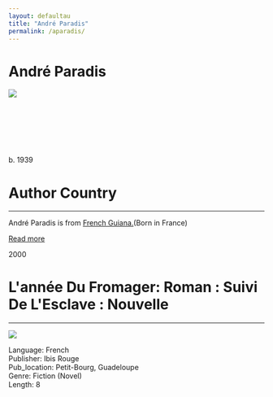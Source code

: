 ```yaml
---
layout: defaultau
title: "André Paradis"
permalink: /aparadis/
---
```

<!-- partial:index.partial.html -->
<div class="content">
    <h1>André Paradis</h1>
    <div class="quote">
        <div><img src="https://ile-en-ile.org/wp-content/uploads/2007/07/paradis.jpg" class="logo"></div>
    </div>
    <div class="timeline">
        <div style="padding-bottom:100px;"></div>
        <div class="block">
            <div class="date right"><p class="right">b. 1939</p></div>
            <div class="dot"></div>
            <div class="left first">
            <div class="author_country">
                <h1>Author Country</h1><hr>
          <div class="aclocation">  <p>André Paradis is from <a href="{{ site.baseurl }}/28">French Guiana.</a>(Born in France)</p> </div>
              <div class="acreadmore">  <a href="https://fr.wikipedia.org/wiki/André_Paradis_(écrivain)" target="_blank">Read more</a> </div>
            </div>
            </div>
        </div>
        <div class="block">
            <div class="date left"><p class="left">2000</p></div>
            <div class="dot"></div>
            <div class="right hide">
                <h1>L'année Du Fromager: Roman : Suivi De L'Esclave : Nouvelle</h1><hr>
                <p><img src="https://m.media-amazon.com/images/I/51RNAG5P5FL._SX294_BO1,204,203,200_.jpg"></p>
                <p>
                Language: French<br/>
                Publisher: Ibis Rouge<br/>
                Pub_location: Petit-Bourg, Guadeloupe<br/>
                Genre: Fiction (Novel)<br/>
                Length: 8 <br/>                   </p>
            </div>
        </div>
  <!-- partial -->
<script src='https://cdnjs.cloudflare.com/ajax/libs/jquery/3.1.1/jquery.min.js'></script><script  src="{{ site.baseurl }}/assets/js/authorscript.js"></script>